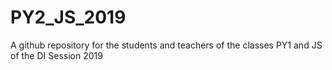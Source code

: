 # PY2_JS_2019
A github repository for the students and teachers of the classes PY1 and JS of the DI Session 2019
